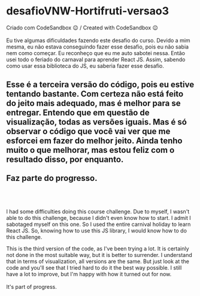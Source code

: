 # desafioVNW-Hortifruti-versao3
Criado com CodeSandbox 😉 / Created with CodeSandbox 😉
<br/>
<br/>
Eu tive algumas dificuldades fazendo este desafio do curso.
Devido a mim mesma, eu não estava conseguindo fazer esse desafio, pois eu não sabia nem como começar.
Eu reconheço que eu me auto sabotei nessa.
Então usei todo o feriado do carnaval para aprender React JS. 
Assim, sabendo como usar essa biblioteca do JS, eu saberia fazer esse desafio.

Esse é a terceira versão do código, pois eu estive tentando bastante.
Com certeza não está feito do jeito mais adequado, mas é melhor para se entregar.
Entendo que em questão de visualização, todas as versões iguais.
Mas é só observar o código que você vai ver que me esforcei em fazer do melhor jeito. 
Ainda tenho muito o que melhorar, mas estou feliz com o resultado disso, por enquanto.
<br/>
<br/>
Faz parte do progresso.
<br/>
<br/>
<br/>
----------------------------------------------------------------------------------------------------------------------------
I had some difficulties doing this course challenge.
Due to myself, I wasn't able to do this challenge, because I didn't even know how to start.
I admit I sabotaged myself on this one.
So I used the entire carnival holiday to learn React JS.
So, knowing how to use this JS library, I would know how to do this challenge.

This is the third version of the code, as I've been trying a lot.
It is certainly not done in the most suitable way, but it is better to surrender.
I understand that in terms of visualization, all versions are the same.
But just look at the code and you'll see that I tried hard to do it the best way possible.
I still have a lot to improve, but I'm happy with how it turned out for now.
<br/>
<br/>
It's part of progress.
